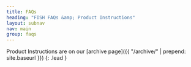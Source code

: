 ```yaml
---
title: FAQs
heading: "FISH FAQs &amp; Product Instructions"
layout: subnav
nav: main
group: faqs
---
```


Product Instructions are on our [archive page]({{ "/archive/" | prepend: site.baseurl }})
{: .lead }
